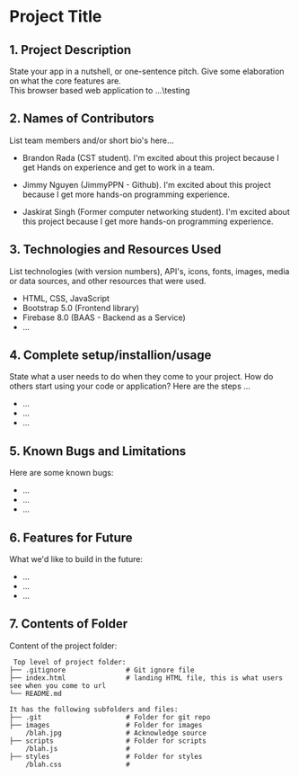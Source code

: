 # Project Title

## 1. Project Description
State your app in a nutshell, or one-sentence pitch. Give some elaboration on what the core features are.  
This browser based web application to ...\\testing

## 2. Names of Contributors
List team members and/or short bio's here... 

* Brandon Rada (CST student). I'm excited about this project because I get Hands on experience and get to work in a team.

* Jimmy Nguyen (JimmyPPN - Github). I'm excited about this project because I get more hands-on programming experience.

* Jaskirat Singh (Former computer networking student). I'm excited about this project because I get more hands-on programming experience. 

	
## 3. Technologies and Resources Used
List technologies (with version numbers), API's, icons, fonts, images, media or data sources, and other resources that were used.
* HTML, CSS, JavaScript
* Bootstrap 5.0 (Frontend library)
* Firebase 8.0 (BAAS - Backend as a Service)
* ...

## 4. Complete setup/installion/usage
State what a user needs to do when they come to your project.  How do others start using your code or application?
Here are the steps ...
* ...
* ...
* ...

## 5. Known Bugs and Limitations
Here are some known bugs:
* ...
* ...
* ...

## 6. Features for Future
What we'd like to build in the future:
* ...
* ...
* ...
	
## 7. Contents of Folder
Content of the project folder:

```
 Top level of project folder: 
├── .gitignore               # Git ignore file
├── index.html               # landing HTML file, this is what users see when you come to url
└── README.md

It has the following subfolders and files:
├── .git                     # Folder for git repo
├── images                   # Folder for images
    /blah.jpg                # Acknowledge source
├── scripts                  # Folder for scripts
    /blah.js                 # 
├── styles                   # Folder for styles
    /blah.css                # 



```



